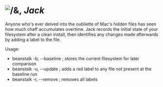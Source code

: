 # ![](https://github.com/Ifiht/watch-jack/blob/master/images/icon.png "/&,") ***Jack***

Anyone who's ever delved into the oubliette of Mac's hidden files has seen how much chaff accumulates overtime. Jack records the initial state of your filesystem after a clean install, then identifies any changes made afterwards by adding a label to the file.

Usage:

* beanstalk -b, --baseline  ; stores the current filesystem for later comparison
* beanstalk -u, --update    ; adds a red label to any file not present at the baseline run
* beanstalk -r, --remove    ; removes all labels
